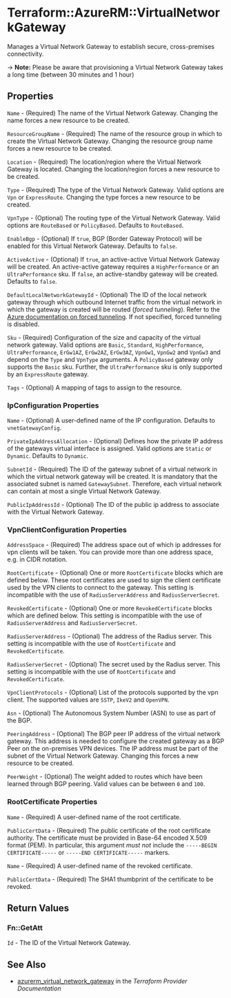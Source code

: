 # Terraform::AzureRM::VirtualNetworkGateway

Manages a Virtual Network Gateway to establish secure, cross-premises connectivity.

-> **Note:** Please be aware that provisioning a Virtual Network Gateway takes a long time (between 30 minutes and 1 hour)

## Properties

`Name` - (Required) The name of the Virtual Network Gateway. Changing the name
forces a new resource to be created.

`ResourceGroupName` - (Required) The name of the resource group in which to
create the Virtual Network Gateway. Changing the resource group name forces
a new resource to be created.

`Location` - (Required) The location/region where the Virtual Network Gateway is
located. Changing the location/region forces a new resource to be created.

`Type` - (Required) The type of the Virtual Network Gateway. Valid options are
`Vpn` or `ExpressRoute`. Changing the type forces a new resource to be created.

`VpnType` - (Optional) The routing type of the Virtual Network Gateway. Valid
options are `RouteBased` or `PolicyBased`. Defaults to `RouteBased`.

`EnableBgp` - (Optional) If `true`, BGP (Border Gateway Protocol) will be enabled
for this Virtual Network Gateway. Defaults to `false`.

`ActiveActive` - (Optional) If `true`, an active-active Virtual Network Gateway
will be created. An active-active gateway requires a `HighPerformance` or an
`UltraPerformance` sku. If `false`, an active-standby gateway will be created.
Defaults to `false`.

`DefaultLocalNetworkGatewayId` -  (Optional) The ID of the local network gateway
through which outbound Internet traffic from the virtual network in which the
gateway is created will be routed (*forced tunneling*). Refer to the
[Azure documentation on forced tunneling](https://docs.microsoft.com/en-us/azure/vpn-gateway/vpn-gateway-forced-tunneling-rm).
If not specified, forced tunneling is disabled.

`Sku` - (Required) Configuration of the size and capacity of the virtual network
gateway. Valid options are `Basic`, `Standard`, `HighPerformance`, `UltraPerformance`,
`ErGw1AZ`, `ErGw2AZ`, `ErGw3AZ`, `VpnGw1`, `VpnGw2` and `VpnGw3`
and depend on the `Type` and `VpnType` arguments.
A `PolicyBased` gateway only supports the `Basic` sku. Further, the `UltraPerformance`
sku is only supported by an `ExpressRoute` gateway.

`Tags` - (Optional) A mapping of tags to assign to the resource.

### IpConfiguration Properties

`Name` - (Optional) A user-defined name of the IP configuration. Defaults to
`vnetGatewayConfig`.

`PrivateIpAddressAllocation` - (Optional) Defines how the private IP address
of the gateways virtual interface is assigned. Valid options are `Static` or
`Dynamic`. Defaults to `Dynamic`.

`SubnetId` - (Required) The ID of the gateway subnet of a virtual network in
which the virtual network gateway will be created. It is mandatory that
the associated subnet is named `GatewaySubnet`. Therefore, each virtual
network can contain at most a single Virtual Network Gateway.

`PublicIpAddressId` - (Optional) The ID of the public ip address to associate
with the Virtual Network Gateway.

### VpnClientConfiguration Properties

`AddressSpace` - (Required) The address space out of which ip addresses for
vpn clients will be taken. You can provide more than one address space, e.g.
in CIDR notation.

`RootCertificate` - (Optional) One or more `RootCertificate` blocks which are
defined below. These root certificates are used to sign the client certificate
used by the VPN clients to connect to the gateway.
This setting is incompatible with the use of `RadiusServerAddress` and `RadiusServerSecret`.

`RevokedCertificate` - (Optional) One or more `RevokedCertificate` blocks which
are defined below.
This setting is incompatible with the use of `RadiusServerAddress` and `RadiusServerSecret`.

`RadiusServerAddress` - (Optional) The address of the Radius server.
This setting is incompatible with the use of `RootCertificate` and `RevokedCertificate`.

`RadiusServerSecret` - (Optional) The secret used by the Radius server.
This setting is incompatible with the use of `RootCertificate` and `RevokedCertificate`.

`VpnClientProtocols` - (Optional) List of the protocols supported by the vpn client.
The supported values are `SSTP`, `IkeV2` and `OpenVPN`.

`Asn` - (Optional) The Autonomous System Number (ASN) to use as part of the BGP.

`PeeringAddress` - (Optional) The BGP peer IP address of the virtual network
gateway. This address is needed to configure the created gateway as a BGP Peer
on the on-premises VPN devices. The IP address must be part of the subnet of
the Virtual Network Gateway. Changing this forces a new resource to be created.

`PeerWeight` - (Optional) The weight added to routes which have been learned
through BGP peering. Valid values can be between `0` and `100`.

### RootCertificate Properties

`Name` - (Required) A user-defined name of the root certificate.

`PublicCertData` - (Required) The public certificate of the root certificate
authority. The certificate must be provided in Base-64 encoded X.509 format
(PEM). In particular, this argument *must not* include the
`-----BEGIN CERTIFICATE-----` or `-----END CERTIFICATE-----` markers.

`Name` - (Required) A user-defined name of the revoked certificate.

`PublicCertData` - (Required) The SHA1 thumbprint of the certificate to be
revoked.


## Return Values

### Fn::GetAtt

`Id` - The ID of the Virtual Network Gateway.

## See Also

* [azurerm_virtual_network_gateway](https://www.terraform.io/docs/providers/azurerm/r/virtual_network_gateway.html) in the _Terraform Provider Documentation_